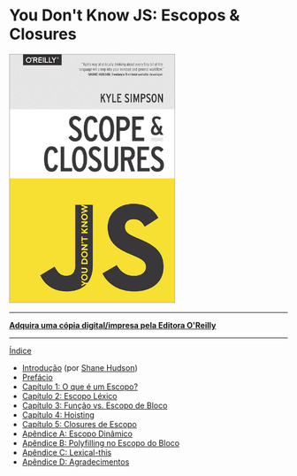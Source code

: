 # You Don't Know JS: Escopos & Closures

<img src="cover.jpg" width="300">

-----

**[Adquira uma cópia digital/impresa pela Editora O'Reilly](http://shop.oreilly.com/product/0636920026327.do)**

-----

[Índice](toc.md)

* [Introdução](https://shanehudson.net/2014/06/03/foreword-dont-know-js/) (por [Shane Hudson](https://github.com/shanehudson))
* [Prefácio](../preface.md)
* [Capítulo 1: O que é um Escopo?](ch1.md)
* [Capítulo 2: Escopo Léxico](ch2.md)
* [Capítulo 3: Função vs. Escopo de Bloco](ch3.md)
* [Capítulo 4: Hoisting](ch4.md)
* [Capítulo 5: Closures de Escopo](ch5.md)
* [Apêndice A: Escopo Dinâmico](apA.md)
* [Apêndice B: Polyfilling no Escopo do Bloco](apB.md)
* [Apêndice C: Lexical-this](apC.md)
* [Apêndice D: Agradecimentos](apD.md)

